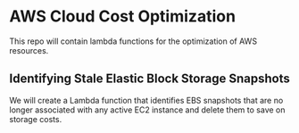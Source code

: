 # AWS Cloud Cost Optimization
This repo will contain lambda functions for the optimization of AWS resources.

## Identifying Stale Elastic Block Storage Snapshots
We will create a Lambda function that identifies EBS snapshots that are no longer associated with any active EC2 instance and delete them to save on storage costs.




